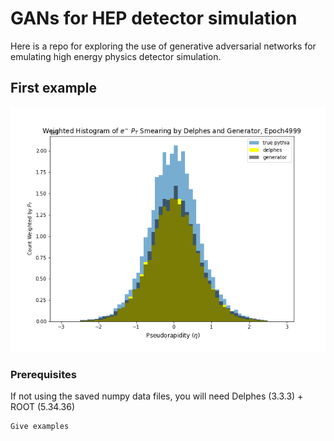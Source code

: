# GANs for HEP detector simulation

Here is a repo for exploring the use of generative adversarial networks for emulating high energy physics detector simulation.

## First example

![text](ForViewing/plots/Eta_EGunPTSmearingWCPercetronGAN_ReLU_2Layers_256hiddenPerLayer_512BatchSize_5000Epochs_60LambPenalty_10ExtraD.png "Title")

### Prerequisites

If not using the saved numpy data files, you will need Delphes (3.3.3) + ROOT (5.34.36)

```
Give examples
```
